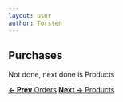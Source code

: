 ```yaml
---
layout: user
author: Torsten
---
```


## Purchases

Not done, next done is Products

[**<- Prev** Orders](03_orders.html)    [**Next ->** Products](05_products.html)